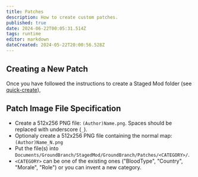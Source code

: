 ```yaml
---
title: Patches
description: How to create custom patches.
published: true
date: 2024-06-22T00:05:31.514Z
tags: runtime
editor: markdown
dateCreated: 2024-05-22T20:00:56.528Z
---
```


## Creating a New Patch
Once you have followed the instructions to create a Staged Mod folder (see [quick-create](/modding/quick-create)), 

## Patch Image File Specification
* Create a 512x256 PNG file: `(Author)Name.png`. Spaces should be replaced with underscore (`_`).
* Optionaly create a 512x256 PNG file containing the normal map: `(Author)Name_N.png`
* Put the file(s) into `Documents/GroundBranch/StagedMod/GroundBranch/Patches/<CATEGORY>/`.
* `<CATEGORY>` can be one of the existing ones ("BloodType", "Country", "Morale", "Role") or you can invent a new category.




